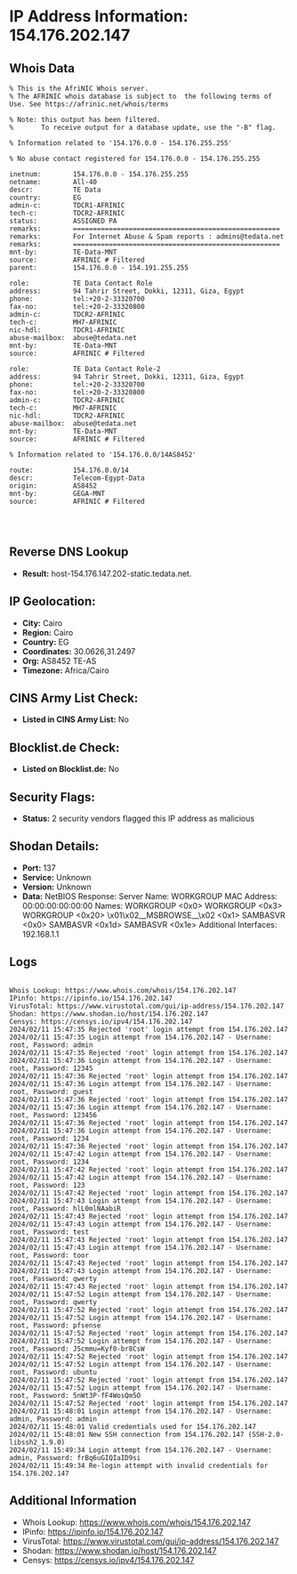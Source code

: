 # IP Address Information: 154.176.202.147

## Whois Data
```
% This is the AfriNIC Whois server.
% The AFRINIC whois database is subject to  the following terms of Use. See https://afrinic.net/whois/terms

% Note: this output has been filtered.
%       To receive output for a database update, use the "-B" flag.

% Information related to '154.176.0.0 - 154.176.255.255'

% No abuse contact registered for 154.176.0.0 - 154.176.255.255

inetnum:        154.176.0.0 - 154.176.255.255
netname:        All-40
descr:          TE Data
country:        EG
admin-c:        TDCR1-AFRINIC
tech-c:         TDCR2-AFRINIC
status:         ASSIGNED PA
remarks:        ====================================================
remarks:        For Internet Abuse & Spam reports : admins@tedata.net
remarks:        ====================================================
mnt-by:         TE-Data-MNT
source:         AFRINIC # Filtered
parent:         154.176.0.0 - 154.191.255.255

role:           TE Data Contact Role
address:        94 Tahrir Street, Dokki, 12311, Giza, Egypt
phone:          tel:+20-2-33320700
fax-no:         tel:+20-2-33320800
admin-c:        TDCR2-AFRINIC
tech-c:         MH7-AFRINIC
nic-hdl:        TDCR1-AFRINIC
abuse-mailbox:  abuse@tedata.net
mnt-by:         TE-Data-MNT
source:         AFRINIC # Filtered

role:           TE Data Contact Role-2
address:        94 Tahrir Street, Dokki, 12311, Giza, Egypt
phone:          tel:+20-2-33320700
fax-no:         tel:+20-2-33320800
admin-c:        TDCR2-AFRINIC
tech-c:         MH7-AFRINIC
nic-hdl:        TDCR2-AFRINIC
abuse-mailbox:  abuse@tedata.net
mnt-by:         TE-Data-MNT
source:         AFRINIC # Filtered

% Information related to '154.176.0.0/14AS8452'

route:          154.176.0.0/14
descr:          Telecom-Egypt-Data
origin:         AS8452
mnt-by:         GEGA-MNT
source:         AFRINIC # Filtered




```
## Reverse DNS Lookup
- **Result:** host-154.176.147.202-static.tedata.net.

## IP Geolocation:
- **City:** Cairo
- **Region:** Cairo
- **Country:** EG
- **Coordinates:** 30.0626,31.2497
- **Org:** AS8452 TE-AS
- **Timezone:** Africa/Cairo

## CINS Army List Check:
- **Listed in CINS Army List:** 
No

## Blocklist.de Check:
- **Listed on Blocklist.de:** 
No

## Security Flags:
- **Status:** 2 security vendors flagged this IP address as malicious

## Shodan Details:
- **Port:** 137
- **Service:** Unknown
- **Version:** Unknown
- **Data:** NetBIOS Response:
  Server Name: WORKGROUP
  MAC Address: 00:00:00:00:00:00
  Names:
    WORKGROUP <0x0>
    WORKGROUP <0x3>
    WORKGROUP <0x20>
    \x01\x02__MSBROWSE__\x02 <0x1>
    SAMBASVR <0x0>
    SAMBASVR <0x1d>
    SAMBASVR <0x1e>
  Additional Interfaces:
    192.168.1.1

## Logs
```

Whois Lookup: https://www.whois.com/whois/154.176.202.147
IPinfo: https://ipinfo.io/154.176.202.147
VirusTotal: https://www.virustotal.com/gui/ip-address/154.176.202.147
Shodan: https://www.shodan.io/host/154.176.202.147
Censys: https://censys.io/ipv4/154.176.202.147
2024/02/11 15:47:35 Rejected 'root' login attempt from 154.176.202.147
2024/02/11 15:47:35 Login attempt from 154.176.202.147 - Username: root, Password: admin
2024/02/11 15:47:35 Rejected 'root' login attempt from 154.176.202.147
2024/02/11 15:47:36 Login attempt from 154.176.202.147 - Username: root, Password: 12345
2024/02/11 15:47:36 Rejected 'root' login attempt from 154.176.202.147
2024/02/11 15:47:36 Login attempt from 154.176.202.147 - Username: root, Password: guest
2024/02/11 15:47:36 Rejected 'root' login attempt from 154.176.202.147
2024/02/11 15:47:36 Login attempt from 154.176.202.147 - Username: root, Password: 123456
2024/02/11 15:47:36 Rejected 'root' login attempt from 154.176.202.147
2024/02/11 15:47:36 Login attempt from 154.176.202.147 - Username: root, Password: 1234
2024/02/11 15:47:36 Rejected 'root' login attempt from 154.176.202.147
2024/02/11 15:47:42 Login attempt from 154.176.202.147 - Username: root, Password: 1234
2024/02/11 15:47:42 Rejected 'root' login attempt from 154.176.202.147
2024/02/11 15:47:42 Login attempt from 154.176.202.147 - Username: root, Password: 123
2024/02/11 15:47:42 Rejected 'root' login attempt from 154.176.202.147
2024/02/11 15:47:43 Login attempt from 154.176.202.147 - Username: root, Password: hlL0mlNAabiR
2024/02/11 15:47:43 Rejected 'root' login attempt from 154.176.202.147
2024/02/11 15:47:43 Login attempt from 154.176.202.147 - Username: root, Password: test
2024/02/11 15:47:43 Rejected 'root' login attempt from 154.176.202.147
2024/02/11 15:47:43 Login attempt from 154.176.202.147 - Username: root, Password: toor
2024/02/11 15:47:43 Rejected 'root' login attempt from 154.176.202.147
2024/02/11 15:47:43 Login attempt from 154.176.202.147 - Username: root, Password: qwerty
2024/02/11 15:47:43 Rejected 'root' login attempt from 154.176.202.147
2024/02/11 15:47:52 Login attempt from 154.176.202.147 - Username: root, Password: qwerty
2024/02/11 15:47:52 Rejected 'root' login attempt from 154.176.202.147
2024/02/11 15:47:52 Login attempt from 154.176.202.147 - Username: root, Password: pfsense
2024/02/11 15:47:52 Rejected 'root' login attempt from 154.176.202.147
2024/02/11 15:47:52 Login attempt from 154.176.202.147 - Username: root, Password: J5cmmu=Kyf0-br8CsW
2024/02/11 15:47:52 Rejected 'root' login attempt from 154.176.202.147
2024/02/11 15:47:52 Login attempt from 154.176.202.147 - Username: root, Password: ubuntu
2024/02/11 15:47:52 Rejected 'root' login attempt from 154.176.202.147
2024/02/11 15:47:52 Login attempt from 154.176.202.147 - Username: root, Password: 5nWt3P-fF4WosQm5O
2024/02/11 15:47:52 Rejected 'root' login attempt from 154.176.202.147
2024/02/11 15:48:01 Login attempt from 154.176.202.147 - Username: admin, Password: admin
2024/02/11 15:48:01 Valid credentials used for 154.176.202.147
2024/02/11 15:48:01 New SSH connection from 154.176.202.147 (SSH-2.0-libssh2_1.9.0)
2024/02/11 15:49:34 Login attempt from 154.176.202.147 - Username: admin, Password: frBq6uGIQIaID9si
2024/02/11 15:49:34 Re-login attempt with invalid credentials for 154.176.202.147

```
## Additional Information
- Whois Lookup: https://www.whois.com/whois/154.176.202.147
- IPinfo: https://ipinfo.io/154.176.202.147
- VirusTotal: https://www.virustotal.com/gui/ip-address/154.176.202.147
- Shodan: https://www.shodan.io/host/154.176.202.147
- Censys: https://censys.io/ipv4/154.176.202.147


